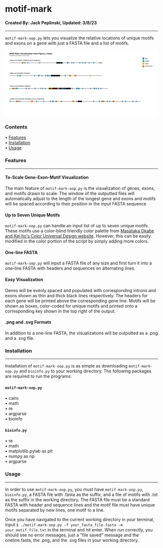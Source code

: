 # motif-mark
#### Created By: Jack Peplinski, Updated: 3/8/23
---------------------------------------------------------------------------------------------------------------------------------------------------

`motif-mark-oop.py` lets you visualize the relative locations of unique motifs and exons on a gene with just a FASTA file and a list of motifs. 

![alt text](https://github.com/jpeplin/motif-mark/blob/main/Figure_1.svg "motif-mark figure 1")

### Contents

• [Features](#Features)                                                                                         
• [Installation](#Installation)                                                                                             
• [Usage](#Usage)                                                                                   

### Features
---------------------------------------------------------------------------------------------------------------------------------------------------

#### To-Scale Gene-Exon-Motif Visualization

The main feature of `motif-mark-oop.py` is the visualization of genes, exons, and motifs drawn to scale. The window of the outputted files will automatically adjust to the length of the longest gene and exons and motifs will be spaced according to their position in the input FASTA sequence. 

#### Up to Seven Unique Motifs

`motif-mark-oop.py` can handle an input list of up to seven unique motifs. These motifs use a color-blind friendly color palette from [Masataka Okabe and Kei Ito's Color Universal Design website](https://jfly.uni-koeln.de/color/). However, this can be easily modified in the color portion of the script by simply adding more colors. 

#### One-line FASTA

`motif-mark-oop.py` will input a FASTA file of any size and first turn it into a one-line FASTA with headers and sequences on alternating lines. 

#### Easy Visualization

Genes will be evenly spaced and populated with corresponding introns and exons shown as thin and thick black lines respectively. The headers for each gene will be printed above the corresponding gene line. Motifs will be shown as boxes, color-coded for unique motifs and printed onto a corresponding key shown in the top right of the output. 

#### .png and .svg Formats

In addition to a one-line FASTA, the visualizations will be outputted as a .png and a .svg file.

### Installation
---------------------------------------------------------------------------------------------------------------------------------------------------

Installation of `motif-mark-oop.py` is as simple as downloading `motif-mark-oop.py` and `bioinfo.py` to your working directory. The following packages are required to run the programs:

#### `motif-mark-oop.py`

• cairo                             
• math                              
• re                                
• argparse                              
• bioinfo                               

#### `bioinfo.py`

• re                                
• math                                  
• matplotlib.pylab as plt                           
• numpy as np                                   
• argparse                                           

### Usage
---------------------------------------------------------------------------------------------------------------------------------------------------

In order to use `motif-mark-oop.py`, you must have `motif-mark-oop.py`, `bioinfo.py`, a FASTA file with .fasta as the suffix, and a file of motifs with .txt as the suffix in the working directory. The FASTA file must be a standard FASTA with header and sequence lines and the motif file must have unique motifs separated by new lines, one motif to a line.

Once you have navigated to the current working directory in your terminal, input `$ ./motif-mark-oop.py -f your_fasta_file.fasta -m your_motif_file.txt` in the terminal and hit enter. When run correctly, you should see no error messages, just a "file saved" message and the oneline.fasta, the .png, and the .svg files in your working directory.  